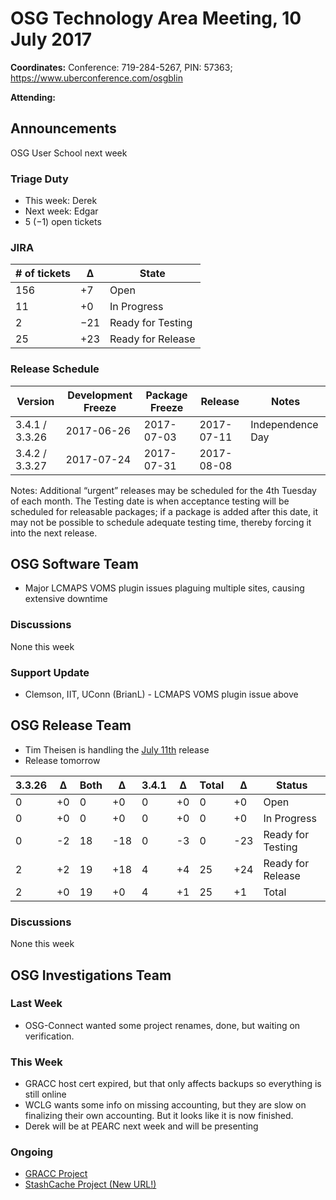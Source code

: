 # OSG Technology Area Meeting, 10 July 2017

**Coordinates:** Conference: 719-284-5267, PIN: 57363; <https://www.uberconference.com/osgblin>  

**Attending:**   


## Announcements

OSG User School next week  


### Triage Duty

-   This week: Derek
-   Next week: Edgar
-   5 (&minus;1) open tickets


### JIRA

| # of tickets | &Delta;   | State             |
|------------ |--------- |----------------- |
| 156          | +7        | Open              |
| 11           | +0        | In Progress       |
| 2            | &minus;21 | Ready for Testing |
| 25           | +23       | Ready for Release |


### Release Schedule

| Version        | Development Freeze | Package Freeze | Release    | Notes            |
|-------------- |------------------ |-------------- |---------- |---------------- |
| 3.4.1 / 3.3.26 | 2017-06-26         | 2017-07-03     | 2017-07-11 | Independence Day |
| 3.4.2 / 3.3.27 | 2017-07-24         | 2017-07-31     | 2017-08-08 |                  |

Notes: Additional “urgent” releases may be scheduled for the 4th Tuesday of each month. The Testing date is when acceptance testing will be scheduled for releasable packages; if a package is added after this date, it may not be possible to schedule adequate testing time, thereby forcing it into the next release.  


## OSG Software Team

-   Major LCMAPS VOMS plugin issues plaguing multiple sites, causing extensive downtime


### Discussions

None this week  


### Support Update

-   Clemson, IIT, UConn (BrianL) - LCMAPS VOMS plugin issue above


## OSG Release Team

-   Tim Theisen is handling the [July 11th](https://jira.opensciencegrid.org/issues/?filter=15254&jql=project%2520%253D%2520SOFTWARE%2520AND%2520labels%2520in%2520(3.3.26%252C%25203.4.1)%2520ORDER%2520BY%2520status%2520ASC%252C%2520priority%2520DESC%252C%2520assignee%2520ASC) release
-   Release tomorrow

| 3.3.26 | &Delta; | Both | &Delta;  | 3.4.1 | &Delta; | Total | &Delta;  | Status            |
| ------ | ------- | ---- | -------- | ----- | ------- | ----- | -------- | ----------------- |
| 0      | +0      | 0    | +0       | 0     | +0      | 0     | +0       | Open              |
| 0      | +0      | 0    | +0       | 0     | +0      | 0     | +0       | In Progress       |
| 0      | -2      | 18   | -18      | 0     | -3      | 0     | -23      | Ready for Testing |
| 2      | +2      | 19   | +18      | 4     | +4      | 25    | +24      | Ready for Release |
| 2      | +0      | 19   | +0       | 4     | +1      | 25    | +1       | Total             |


### Discussions

None this week  


## OSG Investigations Team


### Last Week

-   OSG-Connect wanted some project renames, done, but waiting on verification.


### This Week

-   GRACC host cert expired, but that only affects backups so everything is still online
-   WCLG wants some info on missing accounting, but they are slow on finalizing their own accounting.  But it looks like it is now finished.
-   Derek will be at PEARC next week and will be presenting


### Ongoing

-   [GRACC Project](https://jira.opensciencegrid.org/projects/GRACC/)
-   [StashCache Project (New URL!)](https://opensciencegrid.github.io/StashCache/)
